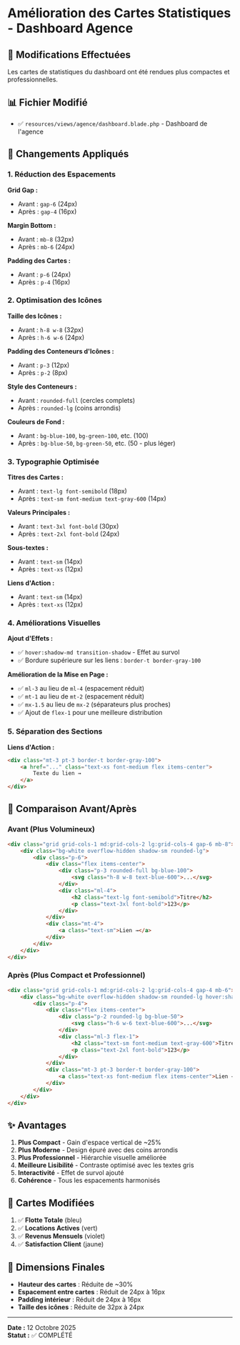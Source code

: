# Amélioration des Cartes Statistiques - Dashboard Agence

## 🎨 Modifications Effectuées

Les cartes de statistiques du dashboard ont été rendues plus compactes et professionnelles.

## 📊 Fichier Modifié

- ✅ `resources/views/agence/dashboard.blade.php` - Dashboard de l'agence

## 🔄 Changements Appliqués

### 1. Réduction des Espacements

**Grid Gap :**
- Avant : `gap-6` (24px)
- Après : `gap-4` (16px)

**Margin Bottom :**
- Avant : `mb-8` (32px)
- Après : `mb-6` (24px)

**Padding des Cartes :**
- Avant : `p-6` (24px)
- Après : `p-4` (16px)

### 2. Optimisation des Icônes

**Taille des Icônes :**
- Avant : `h-8 w-8` (32px)
- Après : `h-6 w-6` (24px)

**Padding des Conteneurs d'Icônes :**
- Avant : `p-3` (12px)
- Après : `p-2` (8px)

**Style des Conteneurs :**
- Avant : `rounded-full` (cercles complets)
- Après : `rounded-lg` (coins arrondis)

**Couleurs de Fond :**
- Avant : `bg-blue-100`, `bg-green-100`, etc. (100)
- Après : `bg-blue-50`, `bg-green-50`, etc. (50 - plus léger)

### 3. Typographie Optimisée

**Titres des Cartes :**
- Avant : `text-lg font-semibold` (18px)
- Après : `text-sm font-medium text-gray-600` (14px)

**Valeurs Principales :**
- Avant : `text-3xl font-bold` (30px)
- Après : `text-2xl font-bold` (24px)

**Sous-textes :**
- Avant : `text-sm` (14px)
- Après : `text-xs` (12px)

**Liens d'Action :**
- Avant : `text-sm` (14px)
- Après : `text-xs` (12px)

### 4. Améliorations Visuelles

**Ajout d'Effets :**
- ✅ `hover:shadow-md transition-shadow` - Effet au survol
- ✅ Bordure supérieure sur les liens : `border-t border-gray-100`

**Amélioration de la Mise en Page :**
- ✅ `ml-3` au lieu de `ml-4` (espacement réduit)
- ✅ `mt-1` au lieu de `mt-2` (espacement réduit)
- ✅ `mx-1.5` au lieu de `mx-2` (séparateurs plus proches)
- ✅ Ajout de `flex-1` pour une meilleure distribution

### 5. Séparation des Sections

**Liens d'Action :**
```html
<div class="mt-3 pt-3 border-t border-gray-100">
    <a href="..." class="text-xs font-medium flex items-center">
        Texte du lien →
    </a>
</div>
```

## 📏 Comparaison Avant/Après

### Avant (Plus Volumineux)
```html
<div class="grid grid-cols-1 md:grid-cols-2 lg:grid-cols-4 gap-6 mb-8">
    <div class="bg-white overflow-hidden shadow-sm rounded-lg">
        <div class="p-6">
            <div class="flex items-center">
                <div class="p-3 rounded-full bg-blue-100">
                    <svg class="h-8 w-8 text-blue-600">...</svg>
                </div>
                <div class="ml-4">
                    <h2 class="text-lg font-semibold">Titre</h2>
                    <p class="text-3xl font-bold">123</p>
                </div>
            </div>
            <div class="mt-4">
                <a class="text-sm">Lien →</a>
            </div>
        </div>
    </div>
</div>
```

### Après (Plus Compact et Professionnel)
```html
<div class="grid grid-cols-1 md:grid-cols-2 lg:grid-cols-4 gap-4 mb-6">
    <div class="bg-white overflow-hidden shadow-sm rounded-lg hover:shadow-md transition-shadow">
        <div class="p-4">
            <div class="flex items-center">
                <div class="p-2 rounded-lg bg-blue-50">
                    <svg class="h-6 w-6 text-blue-600">...</svg>
                </div>
                <div class="ml-3 flex-1">
                    <h2 class="text-sm font-medium text-gray-600">Titre</h2>
                    <p class="text-2xl font-bold">123</p>
                </div>
            </div>
            <div class="mt-3 pt-3 border-t border-gray-100">
                <a class="text-xs font-medium flex items-center">Lien →</a>
            </div>
        </div>
    </div>
</div>
```

## ✨ Avantages

1. **Plus Compact** - Gain d'espace vertical de ~25%
2. **Plus Moderne** - Design épuré avec des coins arrondis
3. **Plus Professionnel** - Hiérarchie visuelle améliorée
4. **Meilleure Lisibilité** - Contraste optimisé avec les textes gris
5. **Interactivité** - Effet de survol ajouté
6. **Cohérence** - Tous les espacements harmonisés

## 🎯 Cartes Modifiées

1. ✅ **Flotte Totale** (bleu)
2. ✅ **Locations Actives** (vert)
3. ✅ **Revenus Mensuels** (violet)
4. ✅ **Satisfaction Client** (jaune)

## 📐 Dimensions Finales

- **Hauteur des cartes** : Réduite de ~30%
- **Espacement entre cartes** : Réduit de 24px à 16px
- **Padding intérieur** : Réduit de 24px à 16px
- **Taille des icônes** : Réduite de 32px à 24px

---
**Date :** 12 Octobre 2025  
**Statut :** ✅ COMPLÉTÉ


